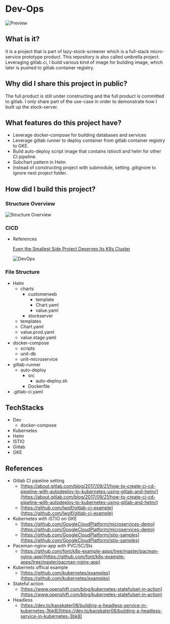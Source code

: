 # Dev-Ops

![Preview](https://drive.google.com/uc?export=view&id=1CGqjbikBeO108i3hoF02PE7qcLFkLzOi)

## What is it?

It is a project that is part of lazy-stock-screener which is a full-stack micro-service prototype product. This repository is also called umbrella project. Leveraging gitlab.ci, I build various kind of image for building image, which later is pushed to gitlab container registry.

## Why did I share this project in public?

The full product is still under constructing and the full product is committed to gitlab. I only share part of the use-case in order to demonstrate how I built up the stock-server.

## What features do this project have?

- Leverage docker-compose for building databases and services
- Leverage gitlab runner to deploy container from gitlab container registry to GKE.
- Build auto-deploy script image that contains istioctl and helm for other CI pipeline.
- Subchart pattern in Helm
- Instead of constructing project with submodule, setting .gitignore to ignore nest project folder.

## How did I build this project?

### Structure Overview

![Structure Overview](https://drive.google.com/uc?export=view&id=1P5eH-9PlpX9ouwS5M376NXaSntN7m_RY)

### CICD

- References

  [Even the Smallest Side Project Deserves Its K8s Cluster](https://betterprogramming.pub/even-the-smallest-side-project-deserves-its-k8s-cluster-3fc6f8a65e13)

  ![DevOps](https://drive.google.com/uc?export=view&id=1eZ7d4jNvJG_SLf9NrGal3RVvZ6jLGjqu)

### File Structure

- Helm
  - charts
    - customerweb
      - template
      - Chart.yaml
      - value.yaml
    - stockserver
  - templates
  - Chart.yaml
  - value.prod.yaml
  - value.stage.yaml
- docker-compose
  - scripts
  - unit-db
  - unit-microservice
- gitlab-runner
  - auto-deploy
    - src
      - auto-deploy.sh
    - Dockerfile
- .gitlab-ci.yaml

## TechStacks

- Dev
  - docker-compose
- Kubernetes
- Helm
- ISTIO
- Gitlab
- GKE

## References

- Gitlab CI pipeline setting
  - [https://about.gitlab.com/blog/2017/09/21/how-to-create-ci-cd-pipeline-with-autodeploy-to-kubernetes-using-gitlab-and-helm/](https://about.gitlab.com/blog/2017/09/21/how-to-create-ci-cd-pipeline-with-autodeploy-to-kubernetes-using-gitlab-and-helm/)
  - [https://github.com/lwolf/gitlab-ci-example](https://github.com/lwolf/gitlab-ci-example)
- Kubernetes with iSTIO on GKE
  - [https://github.com/GoogleCloudPlatform/microservices-demo](https://github.com/GoogleCloudPlatform/microservices-demo)
  - [https://github.com/GoogleCloudPlatform/istio-samples](https://github.com/GoogleCloudPlatform/istio-samples)
- Paceman-nginx-app with PVC/SC/Sts
  - [https://github.com/font/k8s-example-apps/tree/master/pacman-nginx-app](https://github.com/font/k8s-example-apps/tree/master/pacman-nginx-app)
- Kubernets offical example
  - [https://github.com/kubernetes/examples](https://github.com/kubernetes/examples)
- Stateful action
  - [https://www.openshift.com/blog/kubernetes-statefulset-in-action](https://www.openshift.com/blog/kubernetes-statefulset-in-action)
- Headless
  - [https://dev.to/kaoskater08/building-a-headless-service-in-kubernetes-3bk8](https://dev.to/kaoskater08/building-a-headless-service-in-kubernetes-3bk8)
